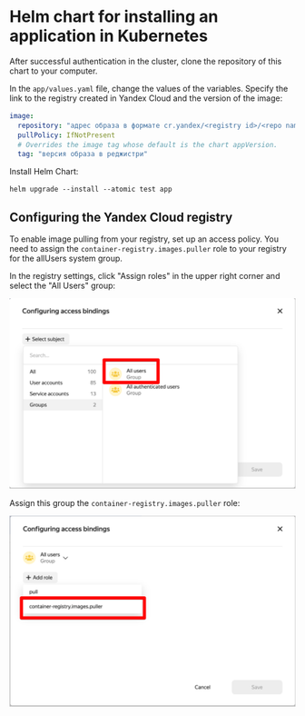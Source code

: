 # Helm chart for installing an application in Kubernetes

After successful authentication in the cluster, clone the repository of this chart to your computer.

In the `app/values.yaml` file, change the values of the variables. Specify the link to the registry created in Yandex Cloud and the version of the image:

```yaml
image:
  repository: "адрес образа в формате cr.yandex/<registry id>/<repo name>"
  pullPolicy: IfNotPresent
  # Overrides the image tag whose default is the chart appVersion.
  tag: "версия образа в реджистри"
```

Install Helm Chart:

```shell
helm upgrade --install --atomic test app
```

## Configuring the Yandex Cloud registry

To enable image pulling from your registry, set up an access policy. You need to assign the `container-registry.images.puller` role to your registry for the allUsers system group.

In the registry settings, click "Assign roles" in the upper right corner and select the "All Users" group:

<img src="img/regisry_all_users.png" alt="Contact Point" width="512"/>

Assign this group the `container-registry.images.puller` role:

<img src="img/regisry_role.png" alt="Contact Point" width="512"/>
